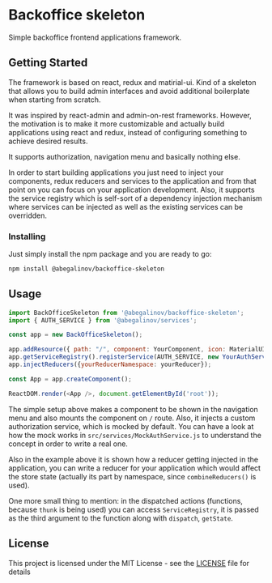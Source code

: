# Backoffice skeleton
Simple backoffice frontend applications framework.

## Getting Started

The framework is based on react, redux and matirial-ui. Kind of a skeleton that allows you to build admin interfaces and avoid additional boilerplate when starting from scratch.

It was inspired by react-admin and admin-on-rest frameworks. 
However, the motivation is to make it more customizable and actually build applications using react and redux, instead of configuring something to achieve desired results.

It supports authorization, navigation menu and basically nothing else. 

In order to start building applications you just need to inject your components, redux reducers and services to the application and from that point on you can focus on your application development. Also, it supports the service registry which is self-sort of a dependency injection mechanism where services can be injected as well as the existing services can be overridden.

### Installing

Just simply install the npm package and you are ready to go:

```bash
npm install @abegalinov/backoffice-skeleton
```

## Usage

```javascript
import BackOfficeSkeleton from '@abegalinov/backoffice-skeleton';
import { AUTH_SERVICE } from '@abegalinov/services';

const app = new BackOfficeSkeleton();

app.addResource({ path: "/", component: YourComponent, icon: MaterialUIIconComponent, name: "Menu item", title: "Component title" });
app.getServiceRegistry().registerService(AUTH_SERVICE, new YourAuthService());
app.injectReducers({yourReducerNamespace: yourReducer});

const App = app.createComponent();

ReactDOM.render(<App />, document.getElementById('root'));
```

The simple setup above makes a component to be shown in the navigation menu and also mounts the component on `/` route. Also, it injects a custom authorization service, which is mocked by default. You can have a look at how the mock works in `src/services/MockAuthService.js` to understand the concept in order to write a real one.

Also in the example above it is shown how a reducer getting injected in the application, you can write a reducer for your application which would affect the store state (actually its part by namespace, since `combineReducers()` is used).

One more small thing to mention: in the dispatched actions (functions, because `thunk` is being used) you can access `ServiceRegistry`, it is passed as the third argument to the function along with `dispatch`, `getState`.

## License

This project is licensed under the MIT License - see the [LICENSE](LICENSE) file for details

